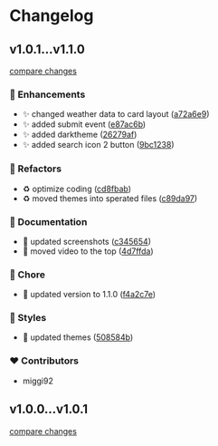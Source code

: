 # Changelog


## v1.0.1...v1.1.0

[compare changes](https://github.com/miggi92/flutter-weather/compare/v1.0.1...v1.1.0)

### 🚀 Enhancements

- ✨  changed weather data to card layout ([a72a6e9](https://github.com/miggi92/flutter-weather/commit/a72a6e9))
- ✨  added submit event ([e87ac6b](https://github.com/miggi92/flutter-weather/commit/e87ac6b))
- ✨  added darktheme ([26279af](https://github.com/miggi92/flutter-weather/commit/26279af))
- ✨  added search icon 2 button ([9bc1238](https://github.com/miggi92/flutter-weather/commit/9bc1238))

### 💅 Refactors

- ♻️  optimize coding ([cd8fbab](https://github.com/miggi92/flutter-weather/commit/cd8fbab))
- ♻️  moved themes into sperated files ([c89da97](https://github.com/miggi92/flutter-weather/commit/c89da97))

### 📖 Documentation

- 📝  updated screenshots ([c345654](https://github.com/miggi92/flutter-weather/commit/c345654))
- 📝  moved video to the top ([4d7ffda](https://github.com/miggi92/flutter-weather/commit/4d7ffda))

### 🏡 Chore

- 🔖  updated version to 1.1.0 ([f4a2c7e](https://github.com/miggi92/flutter-weather/commit/f4a2c7e))

### 🎨 Styles

- 💄  updated themes ([508584b](https://github.com/miggi92/flutter-weather/commit/508584b))

### ❤️ Contributors

- miggi92

## v1.0.0...v1.0.1

[compare changes](https://github.com/miggi92/flutter-weather/compare/v1.0.0...v1.0.1)

